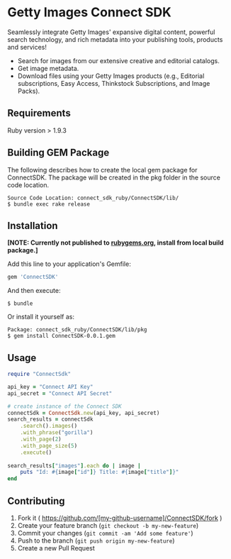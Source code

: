 # Getty Images Connect SDK 
Seamlessly integrate Getty Images' expansive digital content, powerful search technology, and rich metadata into your publishing tools, products and services!

- Search for images from our extensive creative and editorial catalogs.
- Get image metadata.
- Download files using your Getty Images products (e.g., Editorial subscriptions, Easy Access, Thinkstock Subscriptions, and Image Packs).

## Requirements
Ruby version > 1.9.3

## Building GEM Package
The following describes how to create the local gem package for ConnectSDK. The package will be created in the pkg folder in the source code location. 

	Source Code Location: connect_sdk_ruby/ConnectSDK/lib/
	$ bundle exec rake release

## Installation
**[NOTE: Currently not published to [rubygems.org](https://rubygems.org), install from local build package.]**

Add this line to your application's Gemfile:

```ruby
gem 'ConnectSDK'
```

And then execute:

    $ bundle

Or install it yourself as:

	Package: connect_sdk_ruby/ConnectSDK/lib/pkg
    $ gem install ConnectSDK-0.0.1.gem

## Usage
```ruby
require "ConnectSdk"

api_key = "Connect API Key"
api_secret = "Connect API Secret"

# create instance of the Connect SDK
connectSdk = ConnectSdk.new(api_key, api_secret)
search_results = connectSdk
	.search().images()
	.with_phrase("gorilla")
	.with_page(2)
	.with_page_size(5)
	.execute()
    
search_results["images"].each do | image |
	puts "Id: #{image["id"]} Title: #{image["title"]}" 
end
```
## Contributing

1. Fork it ( https://github.com/[my-github-username]/ConnectSDK/fork )
2. Create your feature branch (`git checkout -b my-new-feature`)
3. Commit your changes (`git commit -am 'Add some feature'`)
4. Push to the branch (`git push origin my-new-feature`)
5. Create a new Pull Request
